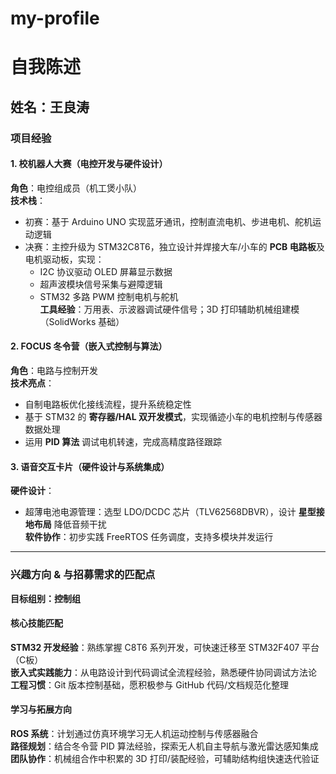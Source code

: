 # my-profile
# 自我陈述

## 姓名：王良涛    

### 项目经验

#### 1. 校机器人大赛（电控开发与硬件设计）  
**角色**：电控组成员（机工煲小队）  
**技术栈**：  
- 初赛：基于 Arduino UNO 实现蓝牙通讯，控制直流电机、步进电机、舵机运动逻辑  
- 决赛：主控升级为 STM32C8T6，独立设计并焊接大车/小车的 **PCB 电路板**及电机驱动板，实现：  
  - I2C 协议驱动 OLED 屏幕显示数据  
  - 超声波模块信号采集与避障逻辑  
  - STM32 多路 PWM 控制电机与舵机  
**工具经验**：万用表、示波器调试硬件信号；3D 打印辅助机械组建模（SolidWorks 基础）  

#### 2. FOCUS 冬令营（嵌入式控制与算法）  
**角色**：电路与控制开发  
**技术亮点**：  
- 自制电路板优化接线流程，提升系统稳定性  
- 基于 STM32 的 **寄存器/HAL 双开发模式**，实现循迹小车的电机控制与传感器数据处理  
- 运用 **PID 算法** 调试电机转速，完成高精度路径跟踪  

#### 3. 语音交互卡片（硬件设计与系统集成）  
**硬件设计**：  
- 超薄电池电源管理：选型 LDO/DCDC 芯片（TLV62568DBVR），设计 **星型接地布局** 降低音频干扰  
**软件协作**：初步实践 FreeRTOS 任务调度，支持多模块并发运行  

---

### 兴趣方向 & 与招募需求的匹配点  
**目标组别：控制组**  

#### 核心技能匹配  
 **STM32 开发经验**：熟练掌握 C8T6 系列开发，可快速迁移至 STM32F407 平台（C板）  
 **嵌入式实践能力**：从电路设计到代码调试全流程经验，熟悉硬件协同调试方法论  
 **工程习惯**：Git 版本控制基础，愿积极参与 GitHub 代码/文档规范化整理  

#### 学习与拓展方向  
 **ROS 系统**：计划通过仿真环境学习无人机运动控制与传感器融合  
 **路径规划**：结合冬令营 PID 算法经验，探索无人机自主导航与激光雷达感知集成  
 **团队协作**：机械组合作中积累的 3D 打印/装配经验，可辅助结构组快速迭代验证
